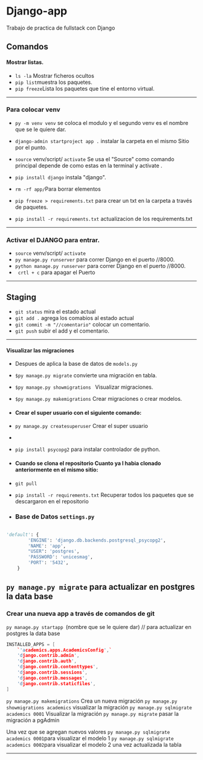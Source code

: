 # Django-app

Trabajo de practica de fullstack con Django

## Comandos
#### Mostrar listas.
- `ls -la` Mostrar ficheros ocultos 
- `pip list`muestra los paquetes.
- `pip freeze`Lista los paquetes que tine el entorno virtual.
---
### Para colocar venv
- `py -m venv venv` se coloca el modulo y el segundo venv es el nombre que se le quiere dar.
- `django-admin startproject app .` instalar la carpeta en el mismo Sitio por el punto.

- `source` venv/script/ `activate` Se usa el "Source" como comando principal depende de como estas en la terminal y activate .
- `pip install django` instala "django".

- `rm -rf app/`Para borrar  elementos 

- `pip freeze > requirements.txt` para crear un txt en la carpeta  a través de paquetes.
- `pip install -r requirements.txt` actualizacion de los requirements.txt
---
### Activar el DJANGO para entrar.

- `source` venv/script/ `activate`
- `py manage.py runserver` para correr Django en el puerto //8000.
- `python manage.py runserver` para correr Django en el puerto //8000.
- ` crtl + c` para apagar el Puerto 

---
## Staging
- `git status` mira el estado actual
- `git add .` agrega los comabios al estado actual
- `git commit -m "//comentario"` colocar un comentario.
- `git push` subir el add y el comentario.

---
#### Visualizar las migraciones
- Despues de aplica la base de datos de `models.py`
- `$py manage.py migrate` convierte una migración en tabla.

- `$py manage.py showmigrations ` Visualizar migraciones.
- `$py manage.py makemigrations` Crear migraciones o crear modelos.

- #### Crear el super usuario  con el siguiente comando:
- `py manage.py createsuperuser` Crear el super usuario
- 
- `pip install psycopg2` para instalar controlador de python.

-  #### Cuando se clona el repositorio Cuanto ya l habia clonado anteriormente en el mismo sitio:
- `git pull`
- `pip install -r requirements.txt` Recuperar todos los paquetes que se descargaron en el repositorio

- ### Base de Datos `settings.py`
```python

'default': {
        'ENGINE': 'django.db.backends.postgresql_psycopg2',
        'NAME': 'app',
        "USER": 'postgres',
        'PASSWORD': 'unicesmag',
        'PORT': '5432',
    }
```
`py manage.py migrate` para actualizar en postgres la data base
---
### Crear una nueva app a través de comandos de git

`py manage.py startapp `(nombre que se le quiere dar) // para actualizar en postgres la data base

``` c++
INSTALLED_APPS = [
    `'academics.apps.AcademicsConfig',`
    'django.contrib.admin',
    'django.contrib.auth',
    'django.contrib.contenttypes',
    'django.contrib.sessions',
    'django.contrib.messages',
    'django.contrib.staticfiles',
]


```
`py manage.py makemigrations` Crea un nueva migración 
`py manage.py showmigrations academics` visualizar la migración
`py manage.py sqlmigrate academics 0001` Visualizar la migración 
`py manage.py migrate` pasar la migración a pgAdmin

Una vez que se agregan nuevos valores 
`py manage.py sqlmigrate academics 0001`para visualizar el modelo 1
`py manage.py sqlmigrate academics 0002`para visualizar el modelo 2 una vez actualizada la tabla





<!-- 
```python

def a:
    return 1
``` -->

---
<!-- 
1. a
2. b -->


